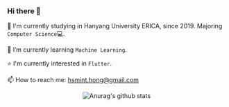 ### Hi there 👋

🏫 I'm currently studying in Hanyang University ERICA, since 2019. Majoring `Computer Science`💻.

🌱 I’m currently learning `Machine Learning`.

⭐ I'm currently interested in `Flutter`.

📫 How to reach me: hsmint.hong@gmail.com

<div align=center>
  
  ![Anurag's github stats](https://github-readme-stats.vercel.app/api?username=hsmint&hide=["prs","issues"])
 
</div>

<!--
**hsmint/hsmint** is a ✨ _special_ ✨ repository because its `README.md` (this file) appears on your GitHub profile.

Here are some ideas to get you started:

- 🔭 I’m currently working on ...
- 🌱 I’m currently learning ...
- 👯 I’m looking to collaborate on ...
- 🤔 I’m looking for help with ...
- 💬 Ask me about ...
- 📫 How to reach me: ...
- 😄 Pronouns: ...
- ⚡ Fun fact: ...
-->
